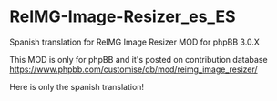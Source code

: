 ReIMG-Image-Resizer_es_ES
=========================

Spanish translation for ReIMG Image Resizer MOD for phpBB 3.0.X

This MOD is only for phpBB and it's posted on contribution database
https://www.phpbb.com/customise/db/mod/reimg_image_resizer/

Here is only the spanish translation!
